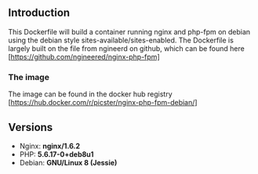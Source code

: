 ## Introduction
This Dockerfile will build a container running nginx and php-fpm on debian using the debian style sites-available/sites-enabled. The Dockerfile is largely built on the file from ngineerd on github, which can be found here [https://github.com/ngineered/nginx-php-fpm]

### The image
The image can be found in the docker hub registry [https://hub.docker.com/r/picster/nginx-php-fpm-debian/]

## Versions
- Nginx: **nginx/1.6.2**
- PHP: **5.6.17-0+deb8u1**
- Debian: **GNU/Linux 8 (Jessie)**
